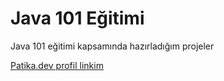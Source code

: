 # Java 101 Eğitimi

Java 101 eğitimi kapsamında hazırladığım projeler

[Patika.dev profil linkim](https://app.patika.dev/spectare)
